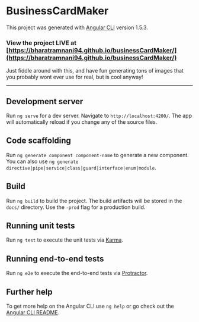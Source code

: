# BusinessCardMaker

This project was generated with [Angular CLI](https://github.com/angular/angular-cli) version 1.5.3.



### View the project LIVE at [https://bharatramnani94.github.io/businessCardMaker/](https://bharatramnani94.github.io/businessCardMaker/)


Just fiddle around with this, and have fun generating tons of images that you probably wont ever use for real, but is cool anyway!





---





## Development server

Run `ng serve` for a dev server. Navigate to `http://localhost:4200/`. The app will automatically reload if you change any of the source files.

## Code scaffolding

Run `ng generate component component-name` to generate a new component. You can also use `ng generate directive|pipe|service|class|guard|interface|enum|module`.

## Build

Run `ng build` to build the project. The build artifacts will be stored in the `docs/` directory. Use the `-prod` flag for a production build.

## Running unit tests

Run `ng test` to execute the unit tests via [Karma](https://karma-runner.github.io).

## Running end-to-end tests

Run `ng e2e` to execute the end-to-end tests via [Protractor](http://www.protractortest.org/).

## Further help

To get more help on the Angular CLI use `ng help` or go check out the [Angular CLI README](https://github.com/angular/angular-cli/blob/master/README.md).

